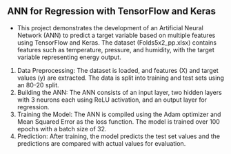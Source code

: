 ## ANN for Regression with TensorFlow and Keras
- This project demonstrates the development of an Artificial Neural Network (ANN) to predict a target variable based on multiple features using TensorFlow and Keras. The dataset (Folds5x2_pp.xlsx) contains features such as temperature, pressure, and humidity, with the target variable representing energy output.

1. Data Preprocessing: The dataset is loaded, and features (X) and target values (y) are extracted. The data is split into training and test sets using an 80-20 split.
2. Building the ANN:
   The ANN consists of an input layer, two hidden layers with 3 neurons each using ReLU activation, and an output layer for regression.
3. Training the Model: The ANN is compiled using the Adam optimizer and Mean Squared Error as the loss function. The model is trained over 100 epochs with a batch size of 32.
4. Prediction: After training, the model predicts the test set values and the predictions are compared with actual values for evaluation.

